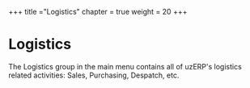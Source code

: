 +++
title ="Logistics"
chapter = true
weight = 20
+++

# Logistics

The Logistics group in the main menu contains all of uzERP's logistics related activities: Sales, Purchasing, Despatch, etc.


